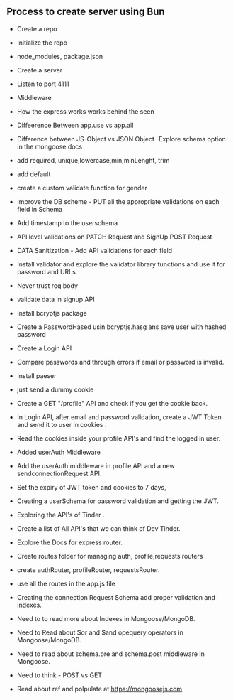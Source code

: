 ## Process to create server using Bun

- Create a repo
- Initialize the repo
- node_modules, package.json
- Create a server
- Listen to port 4111
- Middleware
- How the express works works behind the seen
- Diffeerence Between app.use vs app.all

- Difference between JS-Object vs JSON Object
  -Explore schema option in the mongoose docs

- add required, unique,lowercase,min,minLenght, trim
- add default
- create a custom validate function for gender
- Improve the DB scheme - PUT all the appropriate validations on each field in Schema
- Add timestamp to the userschema
- API level validations on PATCH Request and SignUp POST Request
- DATA Sanitization - Add API validations for each field
- Install validator and explore the validator library functions and use it for password and URLs
- Never trust req.body
- validate data in signup API
- Install bcryptjs package
- Create a PasswordHased usin bcryptjs.hasg ans save user with hashed password
- Create a Login API
- Compare passwords and through errors if email or password is invalid.
- Install paeser
- just send a dummy cookie
- Create a GET "/profile" API and check if you get the cookie back.
- In Login API, after email and password validation, create a JWT Token and send it to user in cookies .
- Read the cookies inside your profile API's and find the logged in user.
- Added userAuth Middleware
- Add the userAuth middleware in profile API and a new sendconnectionRequest API.
- Set the expiry of JWT token and cookies to 7 days,
- Creating a userSchema for password validation and getting the JWT.
- Exploring the API's of Tinder .
- Create a list of All API's that we can think of Dev Tinder.

- Explore the Docs for express router.
- Create routes folder for managing auth, profile,requests routers
- create authRouter, profileRouter, requestsRouter.
- use all the routes in the app.js file

- Creating the connection Request Schema add proper validation and indexes.

- Need to to read more about Indexes in Mongoose/MongoDB.
- Need to Read about $or and $and opequery operators in Mongoose/MongoDB.
- Need to read about schema.pre and schema.post middleware in Mongoose.

- Need to think - POST vs GET

- Read about ref and polpulate at https://mongoosejs.com
